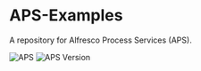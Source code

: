 # APS-Examples

A repository for Alfresco Process Services (APS).

![APS](APS.png)
![APS Version](APS-Version-1.png)
